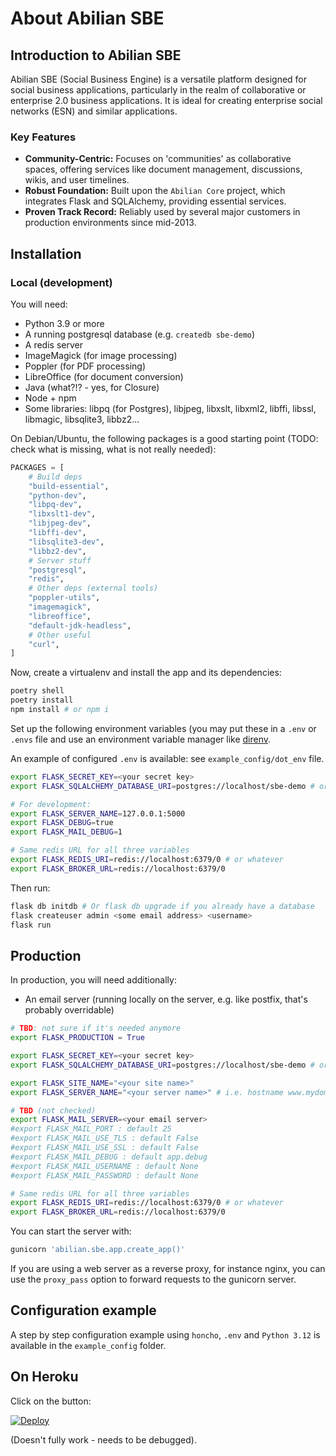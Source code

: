 # About Abilian SBE

## Introduction to Abilian SBE

Abilian SBE (Social Business Engine) is a versatile platform designed for social business applications, particularly in the realm of collaborative or enterprise 2.0 business applications. It is ideal for creating enterprise social networks (ESN) and similar applications.

### Key Features

- **Community-Centric:** Focuses on 'communities' as collaborative spaces, offering services like document management, discussions, wikis, and user timelines.
- **Robust Foundation:** Built upon the `Abilian Core` project, which integrates Flask and SQLAlchemy, providing essential services.
- **Proven Track Record:** Reliably used by several major customers in production environments since mid-2013.

## Installation

### Local (development)

You will need:

- Python 3.9 or more
- A running postgresql database (e.g. `createdb sbe-demo`)
- A redis server
- ImageMagick (for image processing)
- Poppler (for PDF processing)
- LibreOffice (for document conversion)
- Java (what?!? - yes, for Closure)
- Node + npm
- Some libraries: libpq (for Postgres), libjpeg, libxslt, libxml2, libffi, libssl, libmagic, libsqlite3, libbz2...

On Debian/Ubuntu, the following packages is a good starting point (TODO: check what is missing, what is not really needed):

```python
PACKAGES = [
    # Build deps
    "build-essential",
    "python-dev",
    "libpq-dev",
    "libxslt1-dev",
    "libjpeg-dev",
    "libffi-dev",
    "libsqlite3-dev",
    "libbz2-dev",
    # Server stuff
    "postgresql",
    "redis",
    # Other deps (external tools)
    "poppler-utils",
    "imagemagick",
    "libreoffice",
    "default-jdk-headless",
    # Other useful
    "curl",
]
```

Now, create a virtualenv and install the app and its dependencies:

```bash
poetry shell
poetry install
npm install # or npm i
```

Set up the following environment variables (you may put these in a `.env` or `.envs` file and use an environment variable manager like [direnv](https://direnv.net/).

An example of configured `.env` is available: see `example_config/dot_env` file.

```bash
export FLASK_SECRET_KEY=<your secret key>
export FLASK_SQLALCHEMY_DATABASE_URI=postgres://localhost/sbe-demo # or whatever

# For development:
export FLASK_SERVER_NAME=127.0.0.1:5000
export FLASK_DEBUG=true
export FLASK_MAIL_DEBUG=1

# Same redis URL for all three variables
export FLASK_REDIS_URI=redis://localhost:6379/0 # or whatever
export FLASK_BROKER_URL=redis://localhost:6379/0
```


Then run:

```bash
flask db initdb # Or flask db upgrade if you already have a database
flask createuser admin <some email address> <username>
flask run
```


## Production

In production, you will need additionally:

- An email server (running locally on the server, e.g. like postfix, that's probably overridable)

```bash
# TBD: not sure if it's needed anymore
export FLASK_PRODUCTION = True

export FLASK_SECRET_KEY=<your secret key>
export FLASK_SQLALCHEMY_DATABASE_URI=postgres://localhost/sbe-demo # or whatever

export FLASK_SITE_NAME="<your site name>"
export FLASK_SERVER_NAME="<your server name>" # i.e. hostname www.mydomain.com...

# TBD (not checked)
export FLASK_MAIL_SERVER=<your email server>
#export FLASK_MAIL_PORT : default 25
#export FLASK_MAIL_USE_TLS : default False
#export FLASK_MAIL_USE_SSL : default False
#export FLASK_MAIL_DEBUG : default app.debug
#export FLASK_MAIL_USERNAME : default None
#export FLASK_MAIL_PASSWORD : default None

# Same redis URL for all three variables
export FLASK_REDIS_URI=redis://localhost:6379/0 # or whatever
export FLASK_BROKER_URL=redis://localhost:6379/0
```

You can start the server with:

```bash
gunicorn 'abilian.sbe.app.create_app()'
```

If you are using a web server as a reverse proxy, for instance nginx, you can use the `proxy_pass` option to forward requests to the gunicorn server.

## Configuration example

A step by step configuration example using `honcho`, `.env` and `Python 3.12` is available in the `example_config` folder.

## On Heroku

Click on the button:

[![Deploy](https://www.herokucdn.com/deploy/button.svg)](https://heroku.com/deploy?template=https://github.com/abilian/abilian-sbe-monorepo)

(Doesn't fully work - needs to be debugged).
